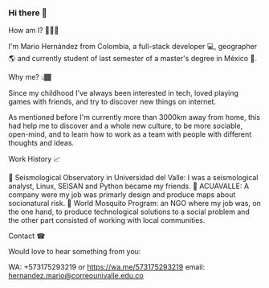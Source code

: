 ### Hi there 👋

<!--
**Mario1927/Mario1927** is a ✨ _special_ ✨ repository because its `README.md` (this file) appears on your GitHub profile.

Here are some ideas to get you started:

- 🔭 I’m currently working on ...
- 🌱 I’m currently learning ...
- 👯 I’m looking to collaborate on ...
- 🤔 I’m looking for help with ...
- 💬 Ask me about ...
- 📫 How to reach me: ...
- 😄 Pronouns: ...
- ⚡ Fun fact: ...
-->

How am I? 👨🏾‍🦱

I'm Mario Hernández from Colombia, a full-stack developer 💻, geographer 🌎 and currently student of last semester of a master's degree in México 📒. 

Why me? 👆🏾

Since my childhood I've always been interested in tech, loved playing games with friends, and try to discover new things on internet. 

As mentioned before I'm currently more than 3000km away from home, this had help me to discover and a whole new culture, to be more sociable, open-mind, and to learn how to work as a team with people with different thoughts and ideas.

Work History 📈

🔹 Seismological Observatory in Universidad del Valle: I was a seismological analyst, Linux, SEISAN and Python became my friends.
🔹 ACUAVALLE: A company were my job was primarly design and produce maps about socionatural risk.
🔹 World Mosquito Program: an NGO where my job was, on the one hand, to produce technological solutions to a social problem and the other part consisted of working with local communities.

Contact ☎

Would love to hear something from you:

WA: +573175293219 or https://wa.me/573175293219
email: hernandez.mario@correounivalle.edu.co
